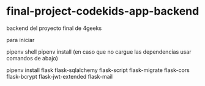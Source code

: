 # final-project-codekids-app-backend
backend del proyecto final de 4geeks

para iniciar 

pipenv shell
pipenv install (en caso que no cargue las dependencias usar comandos de abajo)

pipenv install flask flask-sqlalchemy flask-script flask-migrate flask-cors flask-bcrypt flask-jwt-extended flask-mail
